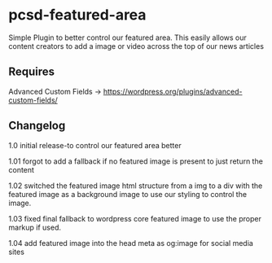 # pcsd-featured-area

Simple Plugin to better control our featured area. This easily allows our content creators to add a image or video across the top of our news articles

## Requires 
Advanced Custom Fields -> https://wordpress.org/plugins/advanced-custom-fields/

## Changelog

1.0
initial release-to control our featured area better

1.01
forgot to add a fallback if no featured image is present to just return the content

1.02
switched the featured image html structure from a img to a div with the featured image as a background image to use our styling to control the image.

1.03
fixed final fallback to wordpress core featured image to use the proper markup if used.

1.04
add featured image into the head meta as og:image for social media sites
